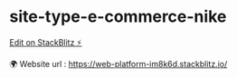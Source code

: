 # site-type-e-commerce-nike

[Edit on StackBlitz ⚡️](https://stackblitz.com/edit/web-platform-im8k6d)

🌍 Website url : https://web-platform-im8k6d.stackblitz.io/
